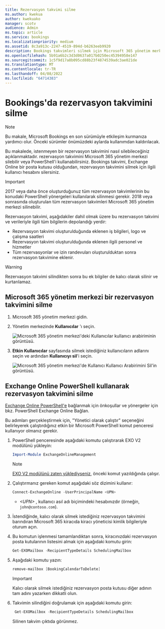 ```yaml
---
title: Rezervasyon takvimi silme
ms.author: kwekua
author: kwekuako
manager: scotv
audience: Admin
ms.topic: article
ms.service: bookings
ms.localizationpriority: medium
ms.assetid: 8c3a913c-2247-4519-894d-b6263eeb9920
description: Bookings takvimleri silmek için Microsoft 365 yönetim merkezi veya Windows PowerShell kullanın.
ms.openlocfilehash: 5b91a6b2c3d3d0637a017b0250ec45394958e147
ms.sourcegitcommit: 1c5f9d17a8b095cd88b23f4874539adc3ae021de
ms.translationtype: MT
ms.contentlocale: tr-TR
ms.lasthandoff: 04/08/2022
ms.locfileid: "64714383"
---
```

# <a name="delete-a-booking-calendar-in-bookings"></a>Bookings'da rezervasyon takvimini silme

> [!NOTE]
> Bu makale, Microsoft Bookings en son sürümüyle etkileşim kurmanıza yardımcı olur. Önceki sürümler önümüzdeki aylarda kullanımdan kaldırılacak.

Bu makalede, istenmeyen bir rezervasyon takvimini nasıl silebileceğiniz açıklanmaktadır. rezervasyon takvimini Microsoft 365 yönetim merkezi silebilir veya PowerShell'i kullanabilirsiniz. Bookings takvimi, Exchange Online bir posta kutusu olduğundan, rezervasyon takvimini silmek için ilgili kullanıcı hesabını silersiniz.

> [!IMPORTANT]
> 2017 veya daha önce oluşturduğunuz tüm rezervasyon takvimlerinin bu konudaki PowerShell yönergeleri kullanılarak silinmesi gerekir. 2018 veya sonrasında oluşturulan tüm rezervasyon takvimleri Microsoft 365 yönetim merkezi silinebilir.

Rezervasyon takvimi, aşağıdakiler dahil olmak üzere bu rezervasyon takvimi ve verileriyle ilgili tüm bilgilerin depolandığı yerdir:

- Rezervasyon takvimi oluşturulduğunda eklenen iş bilgileri, logo ve çalışma saatleri
- Rezervasyon takvimi oluşturulduğunda eklenen ilgili personel ve hizmetler
- Tüm rezervasyonlar ve izin randevuları oluşturulduktan sonra rezervasyon takvimine eklenir.

> [!WARNING]
> Rezervasyon takvimi silindikten sonra bu ek bilgiler de kalıcı olarak silinir ve kurtarılamaz.

## <a name="delete-a-booking-calendar-in-the-microsoft-365-admin-center"></a>Microsoft 365 yönetim merkezi bir rezervasyon takvimini silme

1. Microsoft 365 yönetim merkezi gidin.

1. Yönetim merkezinde **Kullanıcılar** 'ı seçin.

   ![Microsoft 365 yönetim merkezi'deki Kullanıcılar kullanıcı arabiriminin görüntüsü.](../media/bookings-admin-center-users.png)

1. **Etkin Kullanıcılar** sayfasında silmek istediğiniz kullanıcıların adlarını seçin ve ardından **Kullanıcıyı sil**'i seçin.

   ![Microsoft 365 yönetim merkezi'de Kullanıcı Kullanıcı Arabirimini Sil'in görüntüsü.](../media/bookings-delete-user.png)

## <a name="delete-a-booking-calendar-using-exchange-online-powershell"></a>Exchange Online PowerShell kullanarak rezervasyon takvimini silme

[Exchange Online PowerShell'e](/powershell/exchange/exchange-online-powershell-v2) bağlanmak için önkoşullar ve yönergeler için bkz. PowerShell Exchange Online Bağlan.

Bu adımları gerçekleştirmek için, "Yönetici olarak çalıştır" seçeneğini belirleyerek çalıştırdığınız etkin bir Microsoft PowerShell komut penceresi kullanıyor olmanız gerekir.

1. PowerShell penceresinde aşağıdaki komutu çalıştırarak EXO V2 modülünü yükleyin:

   ```powershell
   Import-Module ExchangeOnlineManagement
   ```

   > [!NOTE]
   > [EXO V2 modülünü zaten yüklediyseniz](/powershell/exchange/exchange-online-powershell-v2#install-and-maintain-the-exo-v2-module), önceki komut yazıldığında çalışır.
   
2. Çalıştırmanız gereken komut aşağıdaki söz dizimini kullanır:

   ```powershell
   Connect-ExchangeOnline -UserPrincipalName <UPN> 
   ```

   - _\<UPN\>_ , kullanıcı asıl adı biçimindeki hesabınızdır (örneğin, `john@contoso.com`).

3. İstendiğinde, kalıcı olarak silmek istediğiniz rezervasyon takvimini barındıran Microsoft 365 kiracıda kiracı yöneticisi kimlik bilgileriyle oturum açın.

4. Bu komutun işlenmesi tamamlandıktan sonra, kiracınızdaki rezervasyon posta kutularının listesini almak için aşağıdaki komutu girin:

   ```powershell
   Get-EXOMailbox -RecipientTypeDetails SchedulingMailbox
   ```

5. Aşağıdaki komutu yazın:

   ```powershell
   remove-mailbox [BookingCalendarToDelete]
   ```

   > [!IMPORTANT]
   > Kalıcı olarak silmek istediğiniz rezervasyon posta kutusu diğer adının tam adını yazarken dikkatli olun.

6. Takvimin silindiğini doğrulamak için aşağıdaki komutu girin:

   ```powershell
    Get-EXOMailbox -RecipientTypeDetails SchedulingMailbox
   ```

   Silinen takvim çıktıda görünmez.
